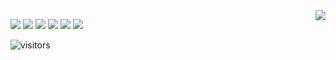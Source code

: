 
<a href="#">
<img align="right" src="https://github-readme-stats.vercel.app/api?username=yangguangwuwu&show_icons=true&hide_border=true&icon_color=586069&title_color=a0a9af">
</a>


![](https://img.shields.io/badge/-Golang-2496ED?style=flat-square&logo=Go&logoColor=fff)
![](https://img.shields.io/badge/-PHP-2496ED?style=flat-square&logo=Php&logoColor=fff)
![](https://img.shields.io/badge/-Python-2496ED?style=flat-square&logo=Python&logoColor=fff)
![](https://img.shields.io/badge/-Docker-0078D6?style=flat-square&logo=Docker&logoColor=fff)
![](https://img.shields.io/badge/-Linux-0078D6?style=flat-square&logo=Linux&logoColor=fff)
![](https://img.shields.io/badge/-Windows-0078D6?style=flat-square&logo=Windows)

![visitors](https://jwenjian-visitor-badge-5.glitch.me/badge?page_id=yangguangwuwu.yangguangwuwu.readme)
